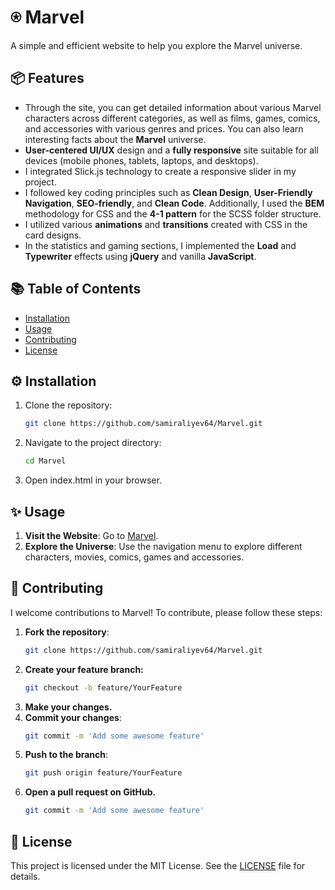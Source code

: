 # ⍟ Marvel

A simple and efficient website to help you explore the Marvel universe.

## 📦 Features
- Through the site, you can get detailed information about various Marvel characters across different categories, as well as films, games, comics, and accessories with various genres and prices. You can also learn interesting facts about the **Marvel** universe.
- **User-centered UI/UX** design and a **fully responsive** site suitable for all devices (mobile phones, tablets, laptops, and desktops).
- I integrated Slick.js technology to create a responsive slider in my project.
- I followed key coding principles such as **Clean Design**, **User-Friendly Navigation**, **SEO-friendly**, and **Clean Code**. Additionally, I used the **BEM** methodology for CSS and the **4-1 pattern** for the SCSS folder structure.
- I utilized various **animations** and **transitions** created with CSS in the card designs.
- In the statistics and gaming sections, I implemented the **Load** and **Typewriter** effects using **jQuery** and vanilla **JavaScript**.

## 📚 Table of Contents
- [Installation](#installation)
- [Usage](#usage)
- [Contributing](#contributing)
- [License](#license)

## ⚙️ Installation
1. Clone the repository:
   ```bash
   git clone https://github.com/samiraliyev64/Marvel.git
2. Navigate to the project directory:
   ```bash
   cd Marvel
3. Open index.html in your browser.

## ✨ Usage
1. **Visit the Website**: Go to [Marvel](https://marvelworld.netlify.app/).
2. **Explore the Universe**: Use the navigation menu to explore different characters, movies, comics, games and accessories.

## 🤝 Contributing
I welcome contributions to Marvel! To contribute, please follow these steps:
1. **Fork the repository**:
   ```bash
   git clone https://github.com/samiraliyev64/Marvel.git
2. **Create your feature branch:**
   ```bash
   git checkout -b feature/YourFeature
3. **Make your changes.**
4. **Commit your changes**:
   ```bash
   git commit -m 'Add some awesome feature'
5. **Push to the branch**:
   ```bash
   git push origin feature/YourFeature
6. **Open a pull request on GitHub.**
   ```bash
   git commit -m 'Add some awesome feature'

## 📄 License

This project is licensed under the MIT License. See the [LICENSE](LICENSE) file for details.
